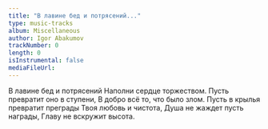 ```yaml
---
title: "В лавине бед и потрясений..."
type: music-tracks
album: Miscellaneous
author: Igor Abakumov
trackNumber: 0
length: 0
isInstrumental: false
mediaFileUrl: 
---
```


В лавине бед и потрясений
Наполни сердце торжеством.
Пусть превратит оно в ступени,
В добро всё то, что было злом.
Пусть в крылья превратит преграды
Твоя любовь и чистота,
Душа не жаждет пусть награды,
Главу не вскружит высота.
